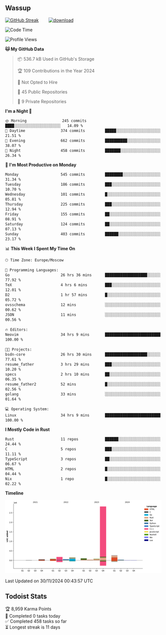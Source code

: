 ## Wassup

<!--
-->

[![GitHub Streak](http://github-readme-streak-stats.herokuapp.com?user=archeoss&theme=shades-of-purple&hide_border=true&date_format=j%20M%5B%20Y%5D)](https://git.io/streak-stats)&nbsp;&nbsp;&nbsp;&nbsp;&nbsp;&nbsp;&nbsp;&nbsp;[![download](https://user-images.githubusercontent.com/68448737/147796309-d8b65b1d-4dde-40d9-b03a-2b42aaa6cd43.jpeg)
](http://bmstu.ru/)

<!--START_SECTION:waka-->
![Code Time](http://img.shields.io/badge/Code%20Time-3%2C469%20hrs%2042%20mins-blue)

![Profile Views](http://img.shields.io/badge/Profile%20Views-4-blue)

**🐱 My GitHub Data** 

> 📦 536.7 kB Used in GitHub's Storage 
 > 
> 🏆 109 Contributions in the Year 2024
 > 
> 🚫 Not Opted to Hire
 > 
> 📜 45 Public Repositories 
 > 
> 🔑 9 Private Repositories 
 > 
**I'm a Night 🦉** 

```text
🌞 Morning                245 commits         ████░░░░░░░░░░░░░░░░░░░░░   14.09 % 
🌆 Daytime                374 commits         █████░░░░░░░░░░░░░░░░░░░░   21.51 % 
🌃 Evening                662 commits         ██████████░░░░░░░░░░░░░░░   38.07 % 
🌙 Night                  458 commits         ███████░░░░░░░░░░░░░░░░░░   26.34 % 
```
📅 **I'm Most Productive on Monday** 

```text
Monday                   545 commits         ████████░░░░░░░░░░░░░░░░░   31.34 % 
Tuesday                  186 commits         ███░░░░░░░░░░░░░░░░░░░░░░   10.70 % 
Wednesday                101 commits         █░░░░░░░░░░░░░░░░░░░░░░░░   05.81 % 
Thursday                 225 commits         ███░░░░░░░░░░░░░░░░░░░░░░   12.94 % 
Friday                   155 commits         ██░░░░░░░░░░░░░░░░░░░░░░░   08.91 % 
Saturday                 124 commits         ██░░░░░░░░░░░░░░░░░░░░░░░   07.13 % 
Sunday                   403 commits         ██████░░░░░░░░░░░░░░░░░░░   23.17 % 
```


📊 **This Week I Spent My Time On** 

```text
🕑︎ Time Zone: Europe/Moscow

💬 Programming Languages: 
Go                       26 hrs 36 mins      ███████████████████░░░░░░   77.92 % 
TeX                      4 hrs 6 mins        ███░░░░░░░░░░░░░░░░░░░░░░   12.01 % 
D2                       1 hr 57 mins        █░░░░░░░░░░░░░░░░░░░░░░░░   05.72 % 
ovsschema                12 mins             ░░░░░░░░░░░░░░░░░░░░░░░░░   00.62 % 
JSON                     11 mins             ░░░░░░░░░░░░░░░░░░░░░░░░░   00.56 % 

🔥 Editors: 
Neovim                   34 hrs 9 mins       █████████████████████████   100.00 % 

🐱‍💻 Projects: 
bsdn-core                26 hrs 30 mins      ███████████████████░░░░░░   77.61 % 
resume_father            3 hrs 29 mins       ███░░░░░░░░░░░░░░░░░░░░░░   10.20 % 
specs                    2 hrs 10 mins       ██░░░░░░░░░░░░░░░░░░░░░░░   06.35 % 
resume_father2           52 mins             █░░░░░░░░░░░░░░░░░░░░░░░░   02.56 % 
golang                   33 mins             ░░░░░░░░░░░░░░░░░░░░░░░░░   01.64 % 

💻 Operating System: 
Linux                    34 hrs 9 mins       █████████████████████████   100.00 % 
```

**I Mostly Code in Rust** 

```text
Rust                     11 repos            ██████░░░░░░░░░░░░░░░░░░░   24.44 % 
C                        5 repos             ███░░░░░░░░░░░░░░░░░░░░░░   11.11 % 
TypeScript               3 repos             ██░░░░░░░░░░░░░░░░░░░░░░░   06.67 % 
HTML                     2 repos             █░░░░░░░░░░░░░░░░░░░░░░░░   04.44 % 
Nix                      1 repo              █░░░░░░░░░░░░░░░░░░░░░░░░   02.22 % 
```



**Timeline**

![Lines of Code chart](https://raw.githubusercontent.com/archeoss/archeoss/master/assets/bar_graph.png)


 Last Updated on 30/11/2024 00:43:57 UTC
<!--END_SECTION:waka-->

## Todoist Stats

<!-- TODO-IST:START -->
🏆  8,959 Karma Points           
🌸  Completed 0 tasks today           
✅  Completed 458 tasks so far           
⏳  Longest streak is 11 days
<!-- TODO-IST:END -->
